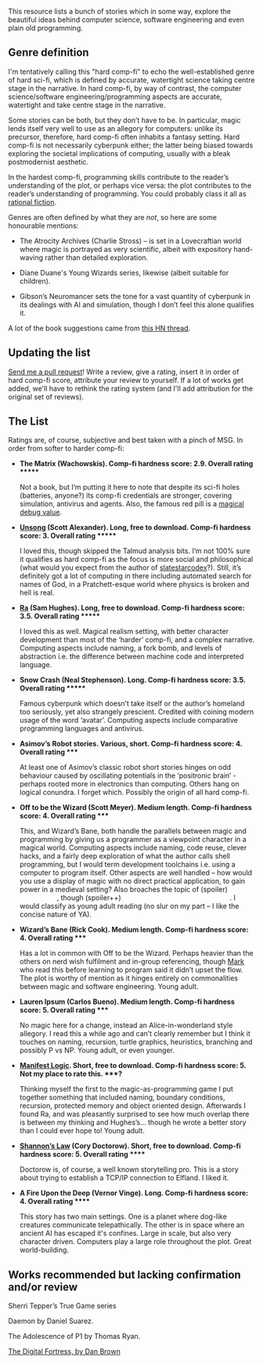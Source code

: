 This resource lists a bunch of stories which in some way, explore the beautiful ideas behind computer science, software engineering and even plain old programming. 

## Genre definition

I'm tentatively calling this "hard comp-fi" to echo the well-established genre of hard sci-fi, which is defined by accurate, watertight science taking centre stage in the narrative. In hard comp-fi, by way of contrast, the computer science/software engineering/programming aspects are accurate, watertight and take centre stage in the narrative.

Some stories can be both, but they don’t have to be. In particular, magic lends itself very well to use as an allegory for computers: unlike its precursor, therefore, hard comp-fi often inhabits a fantasy setting. Hard comp-fi is not necessarily cyberpunk either; the latter being biased towards exploring the societal implications of computing, usually with a bleak postmodernist aesthetic.

In the hardest comp-fi, programming skills contribute to the reader’s understanding of the plot, or perhaps vice versa: the plot contributes to the reader’s understanding of programming. You could probably class it all as [rational fiction](https://www.reddit.com/r/rational/).

Genres are often defined by what they are *not*, so here are some honourable mentions: 

* The Atrocity Archives (Charlie Stross) – is set in a Lovecraftian world where magic is portrayed as very scientific, albeit with expository hand-waving rather than detailed exploration. 

* Diane Duane's Young Wizards series, likewise (albeit suitable for children). 

* Gibson’s Neuromancer sets the tone for a vast quantity of cyberpunk in its dealings with AI and simulation, though I don’t feel this alone qualifies it. 

A lot of the book suggestions came from [this HN thread](https://news.ycombinator.com/item?id=15670507).

## Updating the list

[Send me a pull request](https://github.com/fiftysevendegreesofrad/hard-comp-fi-fiction-list)! Write a review, give a rating, insert it in order of hard comp-fi score, attribute your review to yourself. If a lot of works get added, we'll have to rethink the rating system (and I'll add attribution for the original set of reviews).

## The List

Ratings are, of course, subjective and best taken with a pinch of MSG. In order from softer to harder comp-fi:

* __The Matrix (Wachowskis). Comp-fi hardness score: 2.9. Overall rating *****__

  Not a book, but I’m putting it here to note that despite its sci-fi holes (batteries, anyone?) its comp-fi credentials are stronger, covering simulation, antivirus and agents. Also, the famous red pill is a [magical debug value](https://en.wikipedia.org/wiki/Magic_number_(programming)#Magic_debug_values).

* __[Unsong](http://unsongbook.com/) (Scott Alexander). 
Long, free to download.
Comp-fi hardness score: 3.
Overall rating *****__

  I loved this, though skipped the Talmud analysis bits. I’m not 100% sure it qualifies as hard comp-fi as the focus is more social and philosophical (what would you expect from the author of [slatestarcodex](https://slatestarcodex.com/)?). Still, it’s definitely got a lot of computing in there including automated search for names of God, in a Pratchett-esque world where physics is broken and hell is real.

* __[Ra](https://qntm.org/ra) (Sam Hughes).
Long, free to download.
Comp-fi hardness score: 3.5.
Overall rating *****__

  I loved this as well. Magical realism setting, with better character development than most of the ‘harder’ comp-fi, and a complex narrative. Computing aspects include naming, a fork bomb, and levels of abstraction i.e. the difference between machine code and interpreted language.

* __Snow Crash (Neal Stephenson).
Long.
Comp-fi hardness score: 3.5.
Overall rating *****__

  Famous cyberpunk which doesn’t take itself or the author’s homeland too seriously, yet also strangely prescient. Credited with coining modern usage of the word ‘avatar’. Computing aspects include comparative programming languages and antivirus.

* __Asimov’s Robot stories.
Various, short.
Comp-fi hardness score: 4.
Overall rating ***__

  At least one of Asimov’s classic robot short stories hinges on odd behaviour caused by oscillating potentials in the ‘positronic brain’ - perhaps rooted more in electronics than computing. Others hang on logical conundra. I forget which. Possibly the origin of all hard comp-fi.

* __Off to be the Wizard (Scott Meyer).
Medium length.
Comp-fi hardness score: 4.
Overall rating ***__

  This, and Wizard’s Bane, both handle the parallels between magic and programming by giving us a programmer as a viewpoint character in a magical world. Computing aspects include naming, code reuse, clever hacks, and a fairly deep exploration of what the author calls shell programming, but I would term development toolchains i.e. using a computer to program itself. Other aspects are well handled – how would you use a display of magic with no direct practical application, to gain power in a medieval setting? Also broaches the topic of (spoiler) <span style="color:white">gender bias in tech</span>, though (spoiler++) <span style="color:white">you wouldn’t think it until the end</span>. I would classify as young adult reading (no slur on my part – I like the concise nature of YA).

* __Wizard’s Bane (Rick Cook).
Medium length.
Comp-fi hardness score: 4.
Overall rating ***__

  Has a lot in common with Off to be the Wizard. Perhaps heavier than the others on nerd wish fulfilment and in-group referencing, though [Mark](https://confusethelucid.blogspot.com/) who read this before learning to program said it didn’t upset the flow. The plot is worthy of mention as it hinges entirely on commonalities between magic and software engineering. Young adult.

* __Lauren Ipsum (Carlos Bueno).
Medium length.
Comp-fi hardness score: 5.
Overall rating ***__

  No magic here for a change, instead an Alice-in-wonderland style allegory. I read this a while ago and can’t clearly remember but I think it touches on naming, recursion, turtle graphics, heuristics, branching and possibly P vs NP. Young adult, or even younger.

* __[Manifest Logic](https://omnisplore.wordpress.com/2019/06/21/manifest-logic/).
Short, free to download.
Comp-fi hardness score: 5.
Not my place to rate this. ***?__

  Thinking myself the first to the magic-as-programming game I put together something that included naming, boundary conditions, recursion, protected memory and object oriented design. Afterwards I found Ra, and was pleasantly surprised to see how much overlap there is between my thinking and Hughes’s… though he wrote a better story than I could ever hope to! Young adult.

* __[Shannon’s Law](https://www.tor.com/2011/05/05/shannons-law/) (Cory Doctorow).
Short, free to download.
Comp-fi hardness score: 5.
Overall rating ****__

  Doctorow is, of course, a well known storytelling pro. This is a story about trying to establish a TCP/IP connection to Elfland. I liked it.
  
* __A Fire Upon the Deep (Vernor Vinge).
Long.
Comp-fi hardness score: 4.
Overall rating ****__

  This story has two main settings. One is a planet where dog-like creatures communicate telepathically. The other is in space where an ancient AI has escaped it's confines. Large in scale, but also very character driven. Computers play a large role throughout the plot. Great world-building.

## Works recommended but lacking confirmation and/or review

Sherri Tepper’s True Game series 

Daemon by Daniel Suarez. 

The Adolescence of P1 by Thomas Ryan.

[The Digital Fortress, by Dan Brown](https://www.goodreads.com/book/show/11125.Digital_Fortress)
